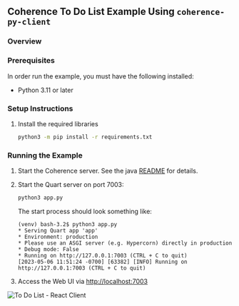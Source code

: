 ## Coherence To Do List Example Using `coherence-py-client`

### Overview

### Prerequisites

In order run the example, you must have the following installed:
* Python 3.11 or later

### Setup Instructions

1. Install the required libraries
   ```bash
   python3 -m pip install -r requirements.txt
   ```

### Running the Example

1. Start the Coherence server.  See the java [README](../java/README.md) for details.

2. Start the Quart server on port 7003:
    ```bash
    python3 app.py
    ```
    The start process should look something like:
   
    ```
   (venv) bash-3.2$ python3 app.py
   * Serving Quart app 'app'
   * Environment: production
   * Please use an ASGI server (e.g. Hypercorn) directly in production
   * Debug mode: False
   * Running on http://127.0.0.1:7003 (CTRL + C to quit)
   [2023-05-06 11:51:24 -0700] [63382] [INFO] Running on http://127.0.0.1:7003 (CTRL + C to quit)
   ```

4. Access the Web UI via [http://localhost:7003](http://localhost:7003)

![To Do List - React Client](../assets/react-client.png)